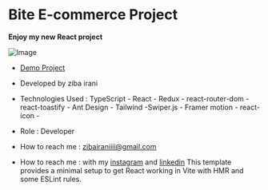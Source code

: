 # Bite E-commerce  Project

**Enjoy my new React project**

![Image](https://github.com/user-attachments/assets/7d811406-24c0-412b-862e-b74625aed9e1)

- [Demo Project](https://new-bite-9968.vercel.app/impact)

- Developed by ziba irani

- Technologies Used : TypeScript - React - Redux - react-router-dom - react-toastify - Ant Design - Tailwind -Swiper.js - Framer motion - react-icon -   

- Role : Developer
- How to reach me : zibairaniiii@gmail.com
- How to reach me : with my [instagram](https://instagram.com/zibairani_dev/) and [linkedin](https://www.linkedin.com/in/ziba-irani-developr/)
This template provides a minimal setup to get React working in Vite with HMR and some ESLint rules.
